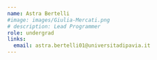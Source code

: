 ```yaml
---
name: Astra Bertelli
#image: images/Giulia-Mercati.png
# description: Lead Programmer
role: undergrad
links:
  email: astra.bertelli01@universitadipavia.it
---
```



